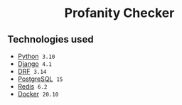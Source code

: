 <h1 align="center">Profanity Checker</h1>

## Technologies used
- [Python](https://www.python.org) &nbsp;`3.10`
- [Django](https://www.djangoproject.com) &nbsp;`4.1`
- [DRF](https://www.django-rest-framework.org) &nbsp;`3.14`
- [PostgreSQL](https://www.postgresql.org) &nbsp;`15`
- [Redis](https://redis.io) &nbsp;`6.2`
- [Docker](https://www.docker.com) &nbsp;`20.10`
